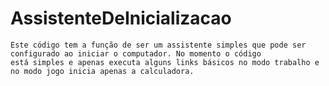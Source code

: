# AssistenteDeInicializacao
    Este código tem a função de ser um assistente simples que pode ser configurado ao iniciar o computador. No momento o código 
    está simples e apenas executa alguns links básicos no modo trabalho e no modo jogo inicia apenas a calculadora.
